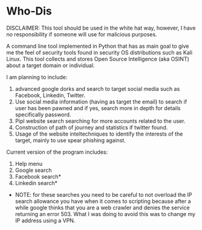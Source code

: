 # Who-Dis

DISCLAIMER: This tool should be used in the white hat way, however, I have no responsibility if someone will use for malicious purposes.

A command line tool implemented in Python that has as main goal to give me the feel of security tools found in security OS distributions such as Kali Linux.  This tool collects and stores Open Source Intelligence (aka OSINT) about a target domain or individual.

I am planning to include:
1) advanced google dorks and search to target social media such as Facebook, Linkedin, Twitter.
2) Use social media information (having as target the email) to search if user has been pawned and if yes, search more in depth for details specifically password.
3) Pipl website search searching for more accounts related to the user.
4) Construction of path of journey and statistics if twitter found.
5) Usage of the website inteltechniques to identify the interests of the target, mainly to use spear phishing against.

Current version of the program includes:
1) Help menu
2) Google search
3) Facebook search*
4) Linkedin search*

* NOTE: for these searches you need to be careful to not overload the IP search allowance you have when it comes to scripting because after a while google thinks that you are
a web crawler and denies the service returning an error 503.  What I was doing to avoid this was to change my IP address using a VPN.

